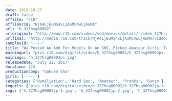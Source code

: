 ```yaml
---
date: 2018-10-27
draft: false
affsite: "r18"
afflinkr18: "NjA4LjEuMS4xLjAuMC4wLjAuMA"
url: "h_327hsg00002"
urloriginal: "http://www.r18.com/videos/vod/movies/detail/-/id=h_327hsg00002"
urlfinal: "http://media.r18.com/track/NjA4LjEuMS4xLjAuMC4wLjAuMA/videos/vod/movies/detail/-/id=h_327hsg00002"
samplevid: "----"
title: "We Posted An Add For Models On An SNS, Picked Amateur Girls, Tricked And Threatened Them, And Pounded That Pussy! ! vol. 2"
mainimgurl: "pics.r18.com/digital/video/h_327hsg00002/h_327hsg00002ps.jpg"
mainimgs: "h_327hsg00002ps.jpg"
releasedate: "July 22, 2017"
duration: 124
productioncomp: "Gakuen Sha"
girls: ['----']
categories: ['Humiliation', 'Hard Sex', 'Amateur', 'Pranks', 'Gonzo']
imgurls: ['pics.r18.com/digital/video/h_327hsg00002/h_327hsg00002jp-1.jpg', 'pics.r18.com/digital/video/h_327hsg00002/h_327hsg00002jp-2.jpg', 'pics.r18.com/digital/video/h_327hsg00002/h_327hsg00002jp-3.jpg', 'pics.r18.com/digital/video/h_327hsg00002/h_327hsg00002jp-4.jpg', 'pics.r18.com/digital/video/h_327hsg00002/h_327hsg00002jp-5.jpg', 'pics.r18.com/digital/video/h_327hsg00002/h_327hsg00002jp-6.jpg', 'pics.r18.com/digital/video/h_327hsg00002/h_327hsg00002jp-7.jpg', 'pics.r18.com/digital/video/h_327hsg00002/h_327hsg00002jp-8.jpg', 'pics.r18.com/digital/video/h_327hsg00002/h_327hsg00002jp-9.jpg', 'pics.r18.com/digital/video/h_327hsg00002/h_327hsg00002jp-10.jpg', 'pics.r18.com/digital/video/h_327hsg00002/h_327hsg00002jp-11.jpg', 'pics.r18.com/digital/video/h_327hsg00002/h_327hsg00002jp-12.jpg', 'pics.r18.com/digital/video/h_327hsg00002/h_327hsg00002jp-13.jpg', 'pics.r18.com/digital/video/h_327hsg00002/h_327hsg00002jp-14.jpg', 'pics.r18.com/digital/video/h_327hsg00002/h_327hsg00002jp-15.jpg', 'pics.r18.com/digital/video/h_327hsg00002/h_327hsg00002jp-16.jpg', 'pics.r18.com/digital/video/h_327hsg00002/h_327hsg00002jp-17.jpg', 'pics.r18.com/digital/video/h_327hsg00002/h_327hsg00002jp-18.jpg', 'pics.r18.com/digital/video/h_327hsg00002/h_327hsg00002jp-19.jpg', 'pics.r18.com/digital/video/h_327hsg00002/h_327hsg00002jp-20.jpg']
imgs: ['h_327hsg00002jp-1.jpg', 'h_327hsg00002jp-2.jpg', 'h_327hsg00002jp-3.jpg', 'h_327hsg00002jp-4.jpg', 'h_327hsg00002jp-5.jpg', 'h_327hsg00002jp-6.jpg', 'h_327hsg00002jp-7.jpg', 'h_327hsg00002jp-8.jpg', 'h_327hsg00002jp-9.jpg', 'h_327hsg00002jp-10.jpg', 'h_327hsg00002jp-11.jpg', 'h_327hsg00002jp-12.jpg', 'h_327hsg00002jp-13.jpg', 'h_327hsg00002jp-14.jpg', 'h_327hsg00002jp-15.jpg', 'h_327hsg00002jp-16.jpg', 'h_327hsg00002jp-17.jpg', 'h_327hsg00002jp-18.jpg', 'h_327hsg00002jp-19.jpg', 'h_327hsg00002jp-20.jpg']
---
```

